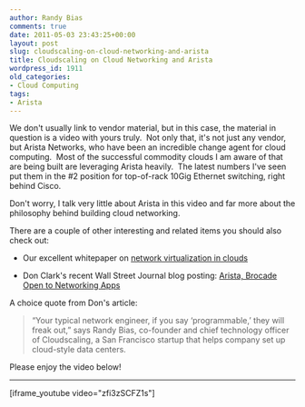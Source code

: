 ```yaml
---
author: Randy Bias
comments: true
date: 2011-05-03 23:43:25+00:00
layout: post
slug: cloudscaling-on-cloud-networking-and-arista
title: Cloudscaling on Cloud Networking and Arista
wordpress_id: 1911
old_categories:
- Cloud Computing
tags:
- Arista
---
```


We don't usually link to vendor material, but in this case, the material in question is a video with yours truly.  Not only that, it's not just any vendor, but Arista Networks, who have been an incredible change agent for cloud computing.  Most of the successful commodity clouds I am aware of that are being built are leveraging Arista heavily.  The latest numbers I've seen put them in the #2 position for top-of-rack 10Gig Ethernet switching, right behind Cisco.

Don't worry, I talk very little about Arista in this video and far more about the philosophy behind building cloud networking.

There are a couple of other interesting and related items you should also check out:



	
  * Our excellent whitepaper on [network virtualization in clouds](http://cloudscaling.com/blog/cloud-computing/updated-iaas-builders-guide)

	
  * Don Clark's recent Wall Street Journal blog posting: [Arista, Brocade Open to Networking Apps](http://blogs.wsj.com/digits/2011/05/03/arista-brocade-open-to-networking-apps/)


A choice quote from Don's article:


<blockquote>“Your typical network engineer, if you say ‘programmable,’ they will freak out,” says Randy Bias, co-founder and chief technology officer of Cloudscaling, a San Francisco startup that helps company set up cloud-style data centers.</blockquote>


Please enjoy the video below!



* * *

[iframe_youtube video="zfi3zSCFZ1s"] 
